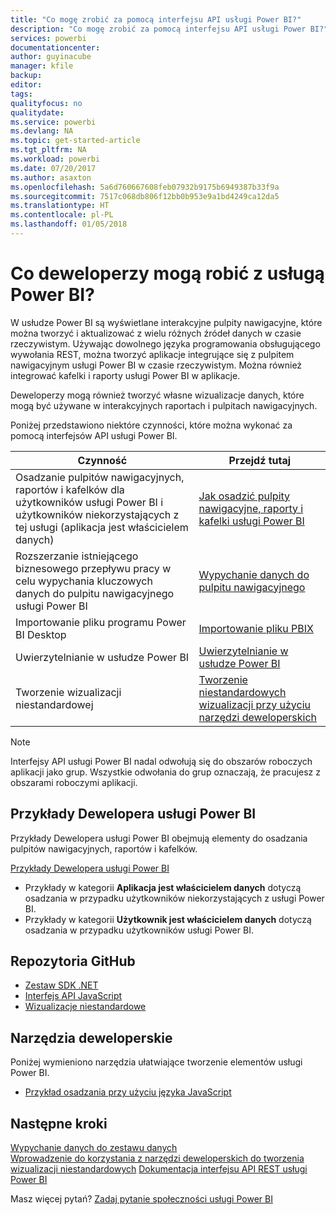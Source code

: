 ```yaml
---
title: "Co mogę zrobić za pomocą interfejsu API usługi Power BI?"
description: "Co mogę zrobić za pomocą interfejsu API usługi Power BI?"
services: powerbi
documentationcenter: 
author: guyinacube
manager: kfile
backup: 
editor: 
tags: 
qualityfocus: no
qualitydate: 
ms.service: powerbi
ms.devlang: NA
ms.topic: get-started-article
ms.tgt_pltfrm: NA
ms.workload: powerbi
ms.date: 07/20/2017
ms.author: asaxton
ms.openlocfilehash: 5a6d760667608feb07932b9175b6949387b33f9a
ms.sourcegitcommit: 7517c068db806f12bb0b953e9a1bd4249ca12da5
ms.translationtype: HT
ms.contentlocale: pl-PL
ms.lasthandoff: 01/05/2018
---
```

# <a name="what-can-developers-do-with-power-bi"></a>Co deweloperzy mogą robić z usługą Power BI?
W usłudze Power BI są wyświetlane interakcyjne pulpity nawigacyjne, które można tworzyć i aktualizować z wielu różnych źródeł danych w czasie rzeczywistym. Używając dowolnego języka programowania obsługującego wywołania REST, można tworzyć aplikacje integrujące się z pulpitem nawigacyjnym usługi Power BI w czasie rzeczywistym. Można również integrować kafelki i raporty usługi Power BI w aplikacje.

Deweloperzy mogą również tworzyć własne wizualizacje danych, które mogą być używane w interakcyjnych raportach i pulpitach nawigacyjnych. 

Poniżej przedstawiono niektóre czynności, które można wykonać za pomocą interfejsów API usługi Power BI.

| **Czynność** | **Przejdź tutaj** |
| --- | --- |
| Osadzanie pulpitów nawigacyjnych, raportów i kafelków dla użytkowników usługi Power BI i użytkowników niekorzystających z tej usługi (aplikacja jest właścicielem danych) |[Jak osadzić pulpity nawigacyjne, raporty i kafelki usługi Power BI](embedding-content.md) |
| Rozszerzanie istniejącego biznesowego przepływu pracy w celu wypychania kluczowych danych do pulpitu nawigacyjnego usługi Power BI |[Wypychanie danych do pulpitu nawigacyjnego](walkthrough-push-data.md) |
| Importowanie pliku programu Power BI Desktop |[Importowanie pliku PBIX](https://msdn.microsoft.com/library/mt243837.aspx) |
| Uwierzytelnianie w usłudze Power BI |[Uwierzytelnianie w usłudze Power BI](get-azuread-access-token.md) |
| Tworzenie wizualizacji niestandardowej |[Tworzenie niestandardowych wizualizacji przy użyciu narzędzi deweloperskich](../service-custom-visuals-getting-started-with-developer-tools.md) |

> [!NOTE]
> Interfejsy API usługi Power BI nadal odwołują się do obszarów roboczych aplikacji jako grup. Wszystkie odwołania do grup oznaczają, że pracujesz z obszarami roboczymi aplikacji.
> 
> 

## <a name="power-bi-developer-samples"></a>Przykłady Dewelopera usługi Power BI
Przykłady Dewelopera usługi Power BI obejmują elementy do osadzania pulpitów nawigacyjnych, raportów i kafelków.

[Przykłady Dewelopera usługi Power BI](https://github.com/Microsoft/PowerBI-Developer-Samples)

* Przykłady w kategorii **Aplikacja jest właścicielem danych** dotyczą osadzania w przypadku użytkowników niekorzystających z usługi Power BI.
* Przykłady w kategorii **Użytkownik jest właścicielem danych** dotyczą osadzania w przypadku użytkowników usługi Power BI.

## <a name="github-repositories"></a>Repozytoria GitHub
* [Zestaw SDK .NET](https://github.com/Microsoft/PowerBI-CSharp)
* [Interfejs API JavaScript](https://github.com/Microsoft/PowerBI-JavaScript)
* [Wizualizacje niestandardowe](https://github.com/Microsoft/PowerBI-visuals)

## <a name="developer-tools"></a>Narzędzia deweloperskie
Poniżej wymieniono narzędzia ułatwiające tworzenie elementów usługi Power BI.

* [Przykład osadzania przy użyciu języka JavaScript](https://microsoft.github.io/PowerBI-JavaScript/demo)

## <a name="next-steps"></a>Następne kroki
[Wypychanie danych do zestawu danych](walkthrough-push-data.md)  
[Wprowadzenie do korzystania z narzędzi deweloperskich do tworzenia wizualizacji niestandardowych](../service-custom-visuals-getting-started-with-developer-tools.md) 
[Dokumentacja interfejsu API REST usługi Power BI](https://msdn.microsoft.com/library/mt147898.aspx)  

Masz więcej pytań? [Zadaj pytanie społeczności usługi Power BI](http://community.powerbi.com/)

